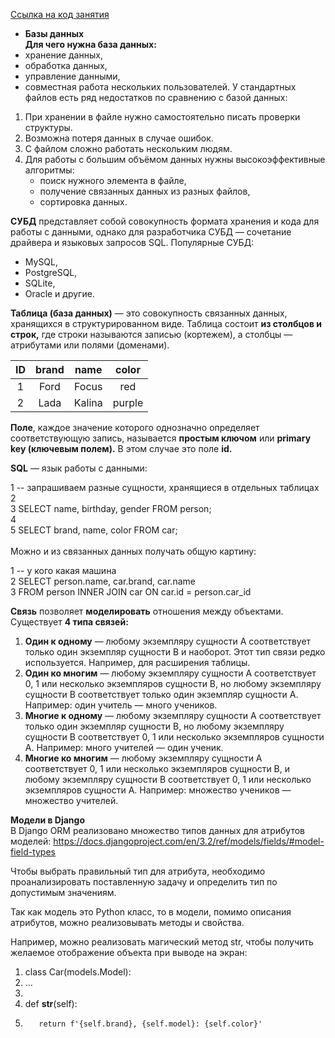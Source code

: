 [Ссылка на код занятия](https://github.com/netology-code/DJ_code/tree/master/orm)
* **Базы данных**<br>
**Для чего нужна база данных:**<br>
* хранение данных,
* обработка данных,
* управление данными,
* совместная работа нескольких пользователей.
У стандартных файлов есть ряд недостатков по сравнению с базой данных:<br>

1. При хранении в файле нужно самостоятельно писать проверки структуры.<br>
2. Возможна потеря данных в случае ошибок.<br>
3. С файлом сложно работать нескольким людям.<br>
4. Для работы с большим объёмом данных нужны высокоэффективные алгоритмы:<br>
    * поиск нужного элемента в файле,
    * получение связанных данных из разных файлов,
    * сортировка данных.

**СУБД** представляет собой совокупность формата хранения и кода для работы с данными, однако для разработчика СУБД — сочетание драйвера и языковых запросов SQL.
Популярные СУБД:<br>

* MySQL,
* PostgreSQL,
* SQLite,
* Oracle и другие.<br>

**Таблица (база данных)** — это совокупность связанных данных, хранящихся в структурированном виде. Таблица состоит **из столбцов и строк,** где строки называются записью (кортежем), а столбцы — атрибутами или полями (доменами).<br>

ID      | brand | name  | color
:------:|:-----:|:-----:|:-----:
1       | Ford  | Focus | red
2       | Lada  | Kalina| purple

**Поле**, каждое значение которого однозначно определяет соответствующую запись, называется **простым ключом** или **primary key (ключевым полем).** В этом случае это поле **id.**

**SQL** — язык работы с данными:


1 -- запрашиваем разные сущности, хранящиеся в отдельных таблицах<br>
2<br>
3 SELECT name, birthday, gender FROM person;<br>
4  <br>
5 SELECT brand, name, color FROM car;<br><br>
Можно и из связанных данных получать общую картину:<br>

1 -- у кого какая машина<br>
2 SELECT person.name, car.brand, car.name<br>
3  FROM person INNER JOIN car ON car.id = person.car_id<br>

**Связь** позволяет **моделировать** отношения между объектами. Существует **4 типа связей:**

1. **Один к одному** — любому экземпляру сущности А соответствует только один экземпляр сущности В и наоборот. Этот тип связи редко используется. Например, для расширения таблицы.
2. **Один ко многим** — любому экземпляру сущности А соответствует 0, 1 или несколько экземпляров сущности В, но любому экземпляру сущности В соответствует только один экземпляр сущности А. Например: один учитель — много учеников.
3. **Многие к одному** — любому экземпляру сущности А соответствует только один экземпляр сущности В, но любому экземпляру сущности В соответствует 0, 1 или несколько экземпляров сущности А. Например: много учителей — один ученик.
4. **Многие ко многим** — любому экземпляру сущности А соответствует 0, 1 или несколько экземпляров сущности В, и любому экземпляру сущности В соответствует 0, 1 или несколько экземпляров сущности А. Например: множество учеников — множество учителей.

**Модели в Django**<br>
В Django ORM реализовано множество типов данных для атрибутов моделей:
https://docs.djangoproject.com/en/3.2/ref/models/fields/#model-field-types

Чтобы выбрать правильный тип для атрибута, необходимо проанализировать поставленную задачу и определить тип по допустимым значениям.

Так как модель это Python класс, то в модели, помимо описания атрибутов, можно реализовывать методы и свойства.

Например, можно реализовать магический метод str, чтобы получить желаемое отображение объекта при выводе на экран:

1. class Car(models.Model):
2.    …
3. 
4.    def __str__(self):
5.        return f'{self.brand}, {self.model}: {self.color}'